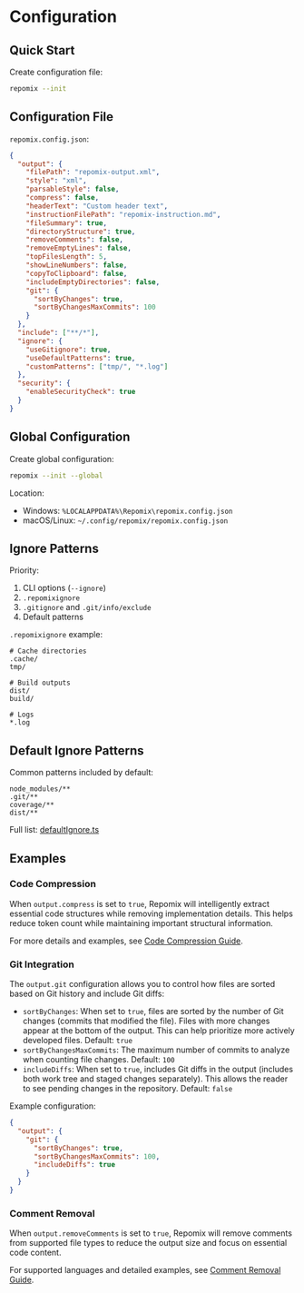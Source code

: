# Configuration

## Quick Start

Create configuration file:
```bash
repomix --init
```

## Configuration File

`repomix.config.json`:
```json
{
  "output": {
    "filePath": "repomix-output.xml",
    "style": "xml",
    "parsableStyle": false,
    "compress": false,
    "headerText": "Custom header text",
    "instructionFilePath": "repomix-instruction.md",
    "fileSummary": true,
    "directoryStructure": true,
    "removeComments": false,
    "removeEmptyLines": false,
    "topFilesLength": 5,
    "showLineNumbers": false,
    "copyToClipboard": false,
    "includeEmptyDirectories": false,
    "git": {
      "sortByChanges": true,
      "sortByChangesMaxCommits": 100
    }
  },
  "include": ["**/*"],
  "ignore": {
    "useGitignore": true,
    "useDefaultPatterns": true,
    "customPatterns": ["tmp/", "*.log"]
  },
  "security": {
    "enableSecurityCheck": true
  }
}
```

## Global Configuration

Create global configuration:
```bash
repomix --init --global
```

Location:
- Windows: `%LOCALAPPDATA%\Repomix\repomix.config.json`
- macOS/Linux: `~/.config/repomix/repomix.config.json`

## Ignore Patterns

Priority:
1. CLI options (`--ignore`)
2. `.repomixignore`
3. `.gitignore` and `.git/info/exclude`
4. Default patterns

`.repomixignore` example:
```text
# Cache directories
.cache/
tmp/

# Build outputs
dist/
build/

# Logs
*.log
```

## Default Ignore Patterns

Common patterns included by default:
```text
node_modules/**
.git/**
coverage/**
dist/**
```

Full list: [defaultIgnore.ts](https://github.com/yamadashy/repomix/blob/main/src/config/defaultIgnore.ts)

## Examples

### Code Compression

When `output.compress` is set to `true`, Repomix will intelligently extract essential code structures while removing implementation details. This helps reduce token count while maintaining important structural information.

For more details and examples, see [Code Compression Guide](code-compress).

### Git Integration

The `output.git` configuration allows you to control how files are sorted based on Git history and include Git diffs:

- `sortByChanges`: When set to `true`, files are sorted by the number of Git changes (commits that modified the file). Files with more changes appear at the bottom of the output. This can help prioritize more actively developed files. Default: `true`
- `sortByChangesMaxCommits`: The maximum number of commits to analyze when counting file changes. Default: `100`
- `includeDiffs`: When set to `true`, includes Git diffs in the output (includes both work tree and staged changes separately). This allows the reader to see pending changes in the repository. Default: `false`

Example configuration:
```json
{
  "output": {
    "git": {
      "sortByChanges": true,
      "sortByChangesMaxCommits": 100,
      "includeDiffs": true
    }
  }
}
```

### Comment Removal

When `output.removeComments` is set to `true`, Repomix will remove comments from supported file types to reduce the output size and focus on essential code content.

For supported languages and detailed examples, see [Comment Removal Guide](comment-removal).
